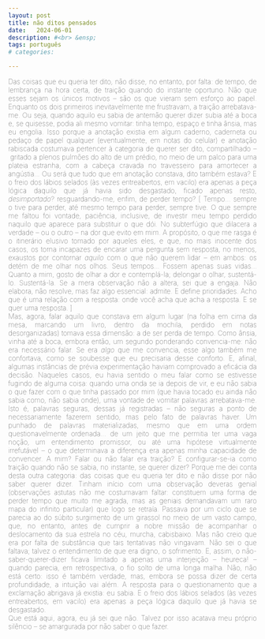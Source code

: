 ```yaml
---
layout: post
title: não ditos pensados
date:   2024-06-01
description: #<br> &ensp; 
tags: português
# categories: 

---
```

<div style = "text-align: justify">
<span style="font-size:14px;font-weight:lighter"> Das coisas que eu queria ter dito, não disse, no entanto, por falta: de tempo, de lembrança na hora certa, de traição quando do instante oportuno. Não que esses sejam os únicos motivos – são os que vieram sem esforço ao papel. Enquanto os dois primeiros inevitavelmente me frustravam, a traição arrebatava-me. Ou seja, quando aquilo eu sabia de antemão querer dizer subia até a boca e, se quisesse, podia ali mesmo vomitar: tinha tempo, espaço e tinha ânsia, mas eu engolia. Isso porque a anotação existia em algum caderno, caderneta ou pedaço de papel qualquer (eventualmente, em notas do celular) e anotação rabiscada costumava pertencer à categoria de querer ser dito, compartilhado – gritado a plenos pulmões do alto de um prédio, no meio de um palco para uma plateia estranha, com a cabeça cravada no travesseiro para amortecer a angústia... Ou será que tudo que em anotação constava, dito também estava? E o freio dos lábios selados (às vezes entreabertos, em vacilo) era apenas a peça lógica daquilo que já havia sido desgastado, ficado apenas resto, <i>desimportado</i>? resguardando-me, enfim, de perder tempo? [ Tempo... sempre o tive para perder, até mesmo tempo para perder, sempre tive. O que sempre me faltou foi vontade, paciência, inclusive, de investir meu tempo perdido naquilo que aparece para substituir o que dói. No subterfúgio que dilacera a verdade – ou o outro – na dor que evito em mim. A propósito, o que me rasga é o itinerário elusivo tomado por aqueles eles, e que, no mais inocente dos casos, os torna incapazes de encarar uma pergunta sem resposta, no menos, exaustos por contornar <i>aquilo</i> com o que não querem lidar – em ambos: os detém de me olhar nos olhos. Seus tempos... Fossem apenas suas vidas... Quanto a mim, gosto de olhar a dor e contemplá-la; delongar o olhar, sustentá-lo. Sustentá-la. Se a mera observação não a altera, sei que a engaja. Não elabora, não resolve, mas faz algo essencial: admite. E define prioridades. Acho que é uma relação com a resposta: onde você acha que acha a resposta. E se quer uma resposta. ] <br>Mas, agora, falar aquilo que constava em algum lugar (na folha em cima da mesa, marcando um livro, dentro da mochila, perdido em notas desorganizadas) tomava essa dimensão: a de ser perda de tempo. Como ânsia, vinha até a boca, embora então, um segundo ponderando convencia-me: não era necessário falar. Se era <i>algo</i> que me convencia, esse algo também me confortava, como se soubesse que eu precisaria desse conforto. E, afinal, algumas instâncias de prévia experimentação haviam comprovado a eficácia da decisão. Naqueles casos, eu havia sentido o meu falar como se estivesse fugindo de alguma coisa: quando uma onda se ia depois de vir, e eu não sabia o que fazer com o que tinha passado por mim (que havia tocado eu ainda não sabia como, não sabia onde), uma vontade de vomitar palavras arrebatava-me. Isto é, palavras seguras, dessas já registradas – não seguras a ponto de necessariamente fazerem sentido, mas pelo fato de palavras haver. Um punhado de palavras materializadas, mesmo que em uma ordem questionavelmente ordenada... de um jeito que me permitia ter uma vaga noção, um entendimento promissor, ou até uma hipótese virtualmente irrefutável – o que determinava a diferença era apenas minha capacidade de convencer. A mim? Falar ou não falar era traição? E configurar-se-ia como traição quando não se sabia, no instante, se querer dizer? Porque me dei conta desta outra categoria: das coisas que eu queria ter dito e não disse por não saber querer dizer. Tinham início com uma observação deveras genial (observações astutas não me costumavam faltar: constituem uma forma de perder tempo que muito me agrada, mas as geniais demandavam um raro mapa do infinito particular) que logo se retraía. Passava por um ciclo que se parecia ao do súbito surgimento de um girassol no meio de um vasto campo, que, no entanto, antes de cumprir a nobre missão de acompanhar o deslocamento da sua estrela no céu, murcha, cabisbaixo. Mas não creio que era por falta de substância que tais tentativas não vingavam. Não sei o que faltava; talvez o entendimento de que era digno, o sofrimento. E, assim, o não-saber-querer-dizer ficava limitado a apenas uma interjeição – heureca! – quando parecia, em retrospectiva, o fio solto de uma longa malha. Não, não está certo: isso é também verdade, mas, embora se possa dizer de certa profundidade, a intuição vai além. A resposta para o questionamento que a exclamação abrigava já existia: eu sabia. E o freio dos lábios selados (às vezes entreabertos, em vacilo) era apenas a peça lógica daquilo que já havia se desgastado. <br>Que está aqui, agora, eu já sei que não. Talvez por isso acatava meu próprio silêncio – se amargurada por não saber o que fazer.
</span>
</div>

<!-- 
<span style="font-size:14px;font-weight:lighter"> Das coisas que eu queria ter dito, não disse, no entanto, por falta: de tempo, de lembrança na hora certa, de traição quando do instante oportuno. Não que esses sejam os únicos motivos – são os que vieram sem esforço ao papel. Enquanto os dois primeiros inevitavelmente frustravam-me – daí a relevância das anotações, essas que, tateando entender as regras do jogo e tentando aplicá-las com certa diligência, passei a evitar trazê-las, e tê-las, comigo – a traição arrebatava-me. Ou seja, quando aquilo eu sabia de antemão querer dizer <i>subia</i> até a boca e, se quisesse, podia ali mesmo vomitar: tinha tempo, espaço e tinha ânsia; mas eu engolia. 
<br><br> A dinâmica era tal: anotação existia em algum caderno, caderneta, pedaço de papel qualquer – eventualmente, em notas do celular. E anotação rabiscada costumava pertencer à categoria de “querer ser dito”, compartilhado... Gritado a plenos pulmões do alto de um prédio para que a população inteira daquela quadra pudesse ouvir, no meio de um palco para que uma plateia estranha pudesse assistir, ou com a cabeça cravada no travesseiro para amortecer a angústia. Ou... será que tudo que em anotação constava, dito também estava? E o freio dos lábios selados – às vezes entreabertos, em vacilo – era apenas a peça lógica daquilo que já havia sido desgastado, ficado apenas resto, <i>desimportado</i>?  resguardando-me, enfim, de perder tempo?
<br><br> Tempo... sempre o tive para perder, até mesmo <i>tempo para perder</i>, sempre tive. O que sempre me faltou foi vontade, paciência, inclusive, de investir meu tempo perdido naquilo que aparece para substituir o que dói. No subterfúgio que dilacera a verdade – ou o outro – na dor que evito em mim. A propósito, o que me rasga é o itinerário elusivo tomado por aqueles eles, e que, no mais inocente dos casos, os torna incapazes de encarar uma pergunta sem resposta, no menos, exaustos por contornar <i>aquilo</i> com o que não querem lidar – em ambos: os detém de me olhar nos olhos. Seus tempos... Fossem apenas suas vidas... Quanto a mim, gosto de olhar a dor e contemplá-la; delongar o olhar, sustentá-lo. Sustentá-la. Se a mera observação não a altera, sei que a engaja. Não elabora, não resolve, mas faz algo essencial: admite. E define prioridades. Acho que é uma relação com a resposta: onde você acha que acha a resposta. E se quer uma resposta.
<br><br> Mas, agora, falar aquilo que constava em algum lugar – na folha em cima da mesa, marcando um livro, dentro da mochila, perdido em notas desorganizadas – tomava essa dimensão: a de ser perda de tempo. Como ânsia, vinha até a boca, embora então, um segundo ponderando convencia-me: não era necessário falar. Se era <i>algo</i> que me convencia, esse algo também me confortava, como se soubesse que eu precisaria desse conforto. E, afinal, algumas instâncias de prévia experimentação haviam comprovado a eficácia da decisão. Naqueles casos, eu havia sentido o meu falar como se estivesse fugindo de alguma coisa: quando uma onda se ia depois de vir, e eu não sabia o que fazer com o que tinha passado por mim – que havia tocado eu ainda não sabia como, não sabia onde – uma vontade de vomitar palavras me arrebatava. Isto é, palavras seguras, dessas já registradas – não seguras a ponto de necessariamente fazerem sentido, mas pelo fato de palavras haver. Um punhado de palavras materializadas, mesmo que em uma ordem questionavelmente ordenada não mandada... de um jeito que me permitia ter uma vaga noção, um entendimento promissor, ou até uma hipótese virtualmente irrefutável – o que determinava a diferença era apenas minha capacidade de convencer. A mim? Falar ou não falar era traição?
<br><br> E configurar-se-ia como traição quando não se sabia, no instante, se querer dizer? Porque dei-me conta desta outra categoria: das coisas que eu queria ter dito e não disse por não saber querer dizer. Tinham início com uma observação deveras genial – observações astutas não me costumavam faltar: constituem uma forma de perder tempo que muito me agrada, mas as geniais demandavam um raro mapa do infinito particular –, que logo se retraía. Passava por um ciclo que se parecia ao do súbito surgimento de um girassol no meio de um vasto campo, que, no entanto, antes de cumprir a nobre missão de acompanhar o deslocamento da sua estrela no céu, murcha, cabisbaixo. Mas não creio que era por falta de substância que tais tentativas não vingavam... Não sei o que faltava; talvez o entendimento de que era digno, o sofrimento. E, assim, o não-saber-querer-dizer ficava limitado a apenas uma interjeição quando parecia, em retrospectiva, o fio solto de uma longa malha. Não, não está certo: isso também é verdade, e embora possa-se dizer de certa profundidade, a intuição vai além. 
<br><br> A resposta para o questionamento que a exclamação abrigava já existia: eu sabia.
<br><br> E que está aqui, agora, eu já sei que não. Talvez por isso acatava meu próprio silêncio – se amargurada por não saber o que fazer.
</span>
 -->